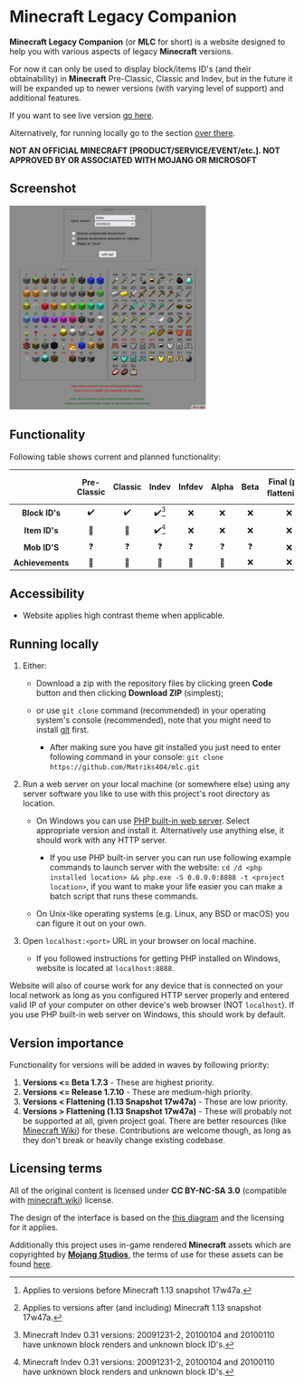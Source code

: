 # Minecraft Legacy Companion

**Minecraft Legacy Companion** (or **MLC** for short) is a website designed to help you with various aspects of legacy **Minecraft** versions.

For now it can only be used to display block/items ID's (and their obtainability) in **Minecraft** Pre-Classic, Classic and Indev, but in the future it will be expanded up to newer versions (with varying level of support) and additional features.

If you want to see live version [go here](https://matriks404.github.io/mlc/).

Alternatively, for running locally go to the section [over there](#running-locally).

**NOT AN OFFICIAL MINECRAFT [PRODUCT/SERVICE/EVENT/etc.]. NOT APPROVED BY OR ASSOCIATED WITH MOJANG OR MICROSOFT**

## Screenshot

<img alt="Minecraft Legacy Companion in a nutshell" src="./screenshots/1.png" height="360" />

## Functionality

Following table shows current and planned functionality:

|                  | Pre-Classic | Classic | Indev | Infdev | Alpha | Beta | Final (pre-flattening[^1]) | Final (after-flattening[^2]) |
| :--------------: | :---------: | :-----: | :---: | :----: | :---: | :--: | :------------------------: | :--------------------------: |
|  **Block ID's**  |      ✔️      |    ✔️    | ✔️[^3] |   ❌    |   ❌   |  ❌   |             ❌              |              ❌               |
|  **Item ID's**   |      🚫      |    🚫    | ✔️[^3] |   ❌    |   ❌   |  ❌   |             ❌              |              ❌               |
|   **Mob ID'S**   |      ❓      |    ❓    |   ❓   |   ❓    |   ❓   |  ❓   |             ❌              |              ❌               |
| **Achievements** |      🚫      |    🚫    |   🚫   |   🚫    |   🚫   |  ❌   |             ❌              |              ❌               |

## Accessibility

* Website applies high contrast theme when applicable.

## Running locally

1. Either:
   * Download a zip with the repository files by clicking green **Code** button and then clicking **Download ZIP** (simplest);

   * or use `git clone` command (recommended) in your operating system's console (recommended), note that you might need to install [git](https://git-scm.com/) first.

     * After making sure you have git installed you just need to enter following command in your console: `git clone https://github.com/Matriks404/mlc.git`

2. Run a web server on your local machine (or somewhere else) using any server software you like to use with this project's root directory as location.

     * On Windows you can use [PHP built-in web server](https://windows.php.net/download#php-8.3). Select appropriate version and install it. Alternatively use anything else, it should work with any HTTP server.

       * If you use PHP built-in server you can run use following example commands to launch server with the website: `cd /d <php installed location> && php.exe -S 0.0.0.0:8888 -t <project location>`, if you want to make your life easier you can make a batch script that runs these commands.

     * On Unix-like operating systems (e.g. Linux, any BSD or macOS) you can figure it out on your own.

3. Open `localhost:<port>` URL in your browser on local machine.

   * If you followed instructions for getting PHP installed on Windows, website is located at `localhost:8888`.

Website will also of course work for any device that is connected on your local network as long as you configured HTTP server properly and entered valid IP of your computer on other device's web browser (NOT `localhost`). If you use PHP built-in web server on Windows, this should work by default.

## Version importance

Functionality for versions will be added in waves by following priority:

1. **Versions <= Beta 1.7.3** - These are highest priority.
2. **Versions <= Release 1.7.10** - These are medium-high priority.
3. **Versions < Flattening (1.13 Snapshot 17w47a)** - These are low priority.
4. **Versions > Flattening (1.13 Snapshot 17w47a)** - These will probably not be supported at all, given project goal. There are better resources (like [Minecraft Wiki](https://minecraft.wiki)) for these. Contributions are welcome though, as long as they don't break or heavily change existing codebase.

## Licensing terms

All of the original content is licensed under **CC BY-NC-SA 3.0** (compatible with [minecraft.wiki](https://minecraft.wiki/w/Minecraft_Wiki:Copyrights)) license.

The design of the interface is based on the [this diagram](https://minecraft.wiki/images/archive/20110915061258%21DataValuesBeta.png?2d45e&format=original) and the licensing for it applies.

Additionally this project uses in-game rendered **Minecraft** assets which are copyrighted by **[Mojang Studios](https://mojang.com)**, the terms of use for these assets can be found [here](https://www.minecraft.net/en-us/usage-guidelines#terms-brand_guidelines).



[^1]: Applies to versions before Minecraft 1.13 snapshot 17w47a.

[^2]: Applies to versions after (and including) Minecraft 1.13 snapshot 17w47a.

[^3]: Minecraft Indev 0.31 versions: 20091231-2, 20100104 and 20100110 have unknown block renders and unknown block ID's.

